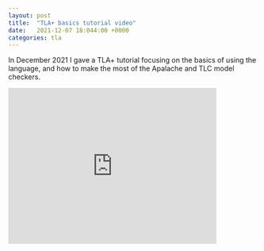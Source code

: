 ```yaml
---
layout: post
title:  "TLA+ basics tutorial video"
date:   2021-12-07 18:044:00 +0000
categories: tla
---
```


In December 2021 I gave a TLA+ tutorial focusing on the basics of using the language, and how to make the most of the Apalache and TLC model checkers.

<iframe width="420" height="315" src="https://youtu.be/peKYddIvCIs" frameborder="0" allowfullscreen></iframe>